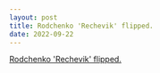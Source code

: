 ```yaml
---
layout: post
title: Rodchenko 'Rechevik' flipped.
date: 2022-09-22
---
```


<object data="/pdf/2022-09-22.IAP.103.M2.POSTER.pdf" width="640" height="800" type='application/pdf'></object>

<a href="/pdf/2022-09-22.IAP.103.M2.POSTER.pdf" target="_blank">Rodchenko 'Rechevik' flipped.</a>
